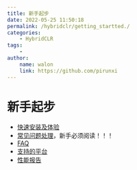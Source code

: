 ```yaml
---
title: 新手起步
date: 2022-05-25 11:50:18
permalink: /hybridclr/getting_startted./
categories:
    - HybridCLR
tags:
    -
author:
    name: walon
    link: https://github.com/pirunxi
---
```


# 新手起步

- [快速安装及体验](/hybridclr/start_up/)
- [常见问题处理](/hybridclr/common_errors/)，新手必须阅读！！！
- [FAQ](/hybridclr/faq/)
- [支持的平台](/hybridclr/supported_platform/)
- [性能报告](/hybridclr/benchmark/)
